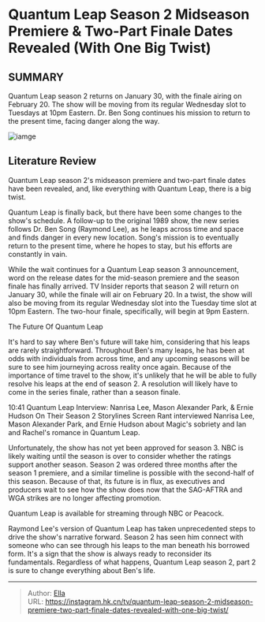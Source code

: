 # Quantum Leap Season 2 Midseason Premiere &amp; Two-Part Finale Dates Revealed (With One Big Twist)


## SUMMARY 



  Quantum Leap season 2 returns on January 30, with the finale airing on February 20.   The show will be moving from its regular Wednesday slot to Tuesdays at 10pm Eastern.   Dr. Ben Song continues his mission to return to the present time, facing danger along the way.  

![iamge](https://static1.srcdn.com/wordpress/wp-content/uploads/2024/01/dr-ben-song-in-quantum-leap.jpg)

## Literature Review
Quantum Leap season 2&#39;s midseason premiere and two-part finale dates have been revealed, and, like everything with Quantum Leap, there is a big twist.




Quantum Leap is finally back, but there have been some changes to the show&#39;s schedule. A follow-up to the original 1989 show, the new series follows Dr. Ben Song (Raymond Lee), as he leaps across time and space and finds danger in every new location. Song&#39;s mission is to eventually return to the present time, where he hopes to stay, but his efforts are constantly in vain.




While the wait continues for a Quantum Leap season 3 announcement, word on the release dates for the mid-season premiere and the season finale has finally arrived. TV Insider reports that season 2 will return on January 30, while the finale will air on February 20. In a twist, the show will also be moving from its regular Wednesday slot into the Tuesday time slot at 10pm Eastern. The two-hour finale, specifically, will begin at 9pm Eastern.


 The Future Of Quantum Leap 
          

It&#39;s hard to say where Ben&#39;s future will take him, considering that his leaps are rarely straightforward. Throughout Ben&#39;s many leaps, he has been at odds with individuals from across time, and any upcoming seasons will be sure to see him journeying across reality once again. Because of the importance of time travel to the show, it&#39;s unlikely that he will be able to fully resolve his leaps at the end of season 2. A resolution will likely have to come in the series finale, rather than a season finale.




  10:41                       Quantum Leap Interview: Nanrisa Lee, Mason Alexander Park, &amp; Ernie Hudson On Their Season 2 Storylines   Screen Rant interviewed Nanrisa Lee, Mason Alexander Park, and Ernie Hudson about Magic&#39;s sobriety and Ian and Rachel&#39;s romance in Quantum Leap.    

Unfortunately, the show has not yet been approved for season 3. NBC is likely waiting until the season is over to consider whether the ratings support another season. Season 2 was ordered three months after the season 1 premiere, and a similar timeline is possible with the second-half of this season. Because of that, its future is in flux, as executives and producers wait to see how the show does now that the SAG-AFTRA and WGA strikes are no longer affecting promotion.



Quantum Leap is available for streaming through NBC or Peacock.




Raymond Lee&#39;s version of Quantum Leap has taken unprecedented steps to drive the show&#39;s narrative forward. Season 2 has seen him connect with someone who can see through his leaps to the man beneath his borrowed form. It&#39;s a sign that the show is always ready to reconsider its fundamentals. Regardless of what happens, Quantum Leap season 2, part 2 is sure to change everything about Ben&#39;s life.






---

> Author: [Ella](https://instagram.hk.cn/)  
> URL: https://instagram.hk.cn/tv/quantum-leap-season-2-midseason-premiere-two-part-finale-dates-revealed-with-one-big-twist/  

